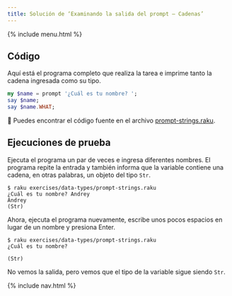 ```yaml
---
title: Solución de ‘Examinando la salida del prompt — Cadenas’
---
```


{% include menu.html %}

## Código

Aquí está el programa completo que realiza la tarea e imprime tanto la cadena ingresada como su tipo.

```raku
my $name = prompt '¿Cuál es tu nombre? ';
say $name;
say $name.WHAT;
```

🦋 Puedes encontrar el código fuente en el archivo [prompt-strings.raku](https://github.com/ash/raku-course/blob/master/exercises/typed-variables/prompt-strings.raku).

## Ejecuciones de prueba

Ejecuta el programa un par de veces e ingresa diferentes nombres. El programa repite la entrada y también informa que la variable contiene una cadena, en otras palabras, un objeto del tipo `Str`.

```console
$ raku exercises/data-types/prompt-strings.raku
¿Cuál es tu nombre? Andrey
Andrey
(Str)
```

Ahora, ejecuta el programa nuevamente, escribe unos pocos espacios en lugar de un nombre y presiona Enter.

```console
$ raku exercises/data-types/prompt-strings.raku
¿Cuál es tu nombre?    

(Str)
```

No vemos la salida, pero vemos que el tipo de la variable sigue siendo `Str`.

{% include nav.html %}